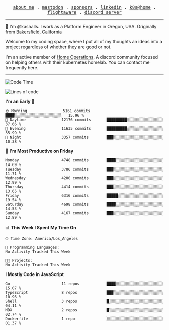 <p align="center">
  <samp>
    <a href="https://jordanjones.org/">about me</a> .
    <a rel="me" href="https://mastodon.social/@kashall">mastodon</a> .
    <a href="https://github.com/sponsors/kashalls">sponsors</a> .
    <a href="https://linkedin.com/in/jordpjones">linkedin</a> .
    <a href="https://github.com/kashalls/home-cluster">k8s@home</a> .
    <a href="https://flightaware.com/adsb/stats/user/kashalls">flightaware</a> .
    <a href="https://discord.gg/V2WrCfqba9">discord server</a>
  </samp>
</p>

----------------------------------------------------------------

:wave: I'm @kashalls. I work as a Platform Engineer in Oregon, USA. Originally from [Bakersfield, California](https://maps.app.goo.gl/QQMtywTWghpXB6Tu6)

Welcome to my coding space, where I put all of my thoughts an ideas into a project regardless of whether they are good or not.

I'm an active member of [Home Operations](https://discord.gg/home-operations). A discord community focused on helping others with their kubernetes homelab. You can contact me frequently here.

----------------------------------------------------------------
<!--START_SECTION:waka-->
![Code Time](http://img.shields.io/badge/Code%20Time-2%2C442%20hrs%2015%20mins-blue)

![Lines of code](https://img.shields.io/badge/From%20Hello%20World%20I%27ve%20Written-9.9%20million%20lines%20of%20code-blue)

**I'm an Early 🐤** 

```text
🌞 Morning                5161 commits        ████░░░░░░░░░░░░░░░░░░░░░   15.96 % 
🌆 Daytime                12176 commits       █████████░░░░░░░░░░░░░░░░   37.66 % 
🌃 Evening                11635 commits       █████████░░░░░░░░░░░░░░░░   35.99 % 
🌙 Night                  3357 commits        ███░░░░░░░░░░░░░░░░░░░░░░   10.38 % 
```
📅 **I'm Most Productive on Friday** 

```text
Monday                   4748 commits        ████░░░░░░░░░░░░░░░░░░░░░   14.69 % 
Tuesday                  3786 commits        ███░░░░░░░░░░░░░░░░░░░░░░   11.71 % 
Wednesday                4200 commits        ███░░░░░░░░░░░░░░░░░░░░░░   12.99 % 
Thursday                 4414 commits        ███░░░░░░░░░░░░░░░░░░░░░░   13.65 % 
Friday                   6316 commits        █████░░░░░░░░░░░░░░░░░░░░   19.54 % 
Saturday                 4698 commits        ████░░░░░░░░░░░░░░░░░░░░░   14.53 % 
Sunday                   4167 commits        ███░░░░░░░░░░░░░░░░░░░░░░   12.89 % 
```


📊 **This Week I Spent My Time On** 

```text
🕑︎ Time Zone: America/Los_Angeles

💬 Programming Languages: 
No Activity Tracked This Week

🐱‍💻 Projects: 
No Activity Tracked This Week
```

**I Mostly Code in JavaScript** 

```text
Go                       11 repos            ████░░░░░░░░░░░░░░░░░░░░░   15.07 % 
TypeScript               8 repos             ███░░░░░░░░░░░░░░░░░░░░░░   10.96 % 
Shell                    3 repos             █░░░░░░░░░░░░░░░░░░░░░░░░   04.11 % 
MDX                      2 repos             █░░░░░░░░░░░░░░░░░░░░░░░░   02.74 % 
Dockerfile               1 repo              ░░░░░░░░░░░░░░░░░░░░░░░░░   01.37 % 
```




<!--END_SECTION:waka-->
